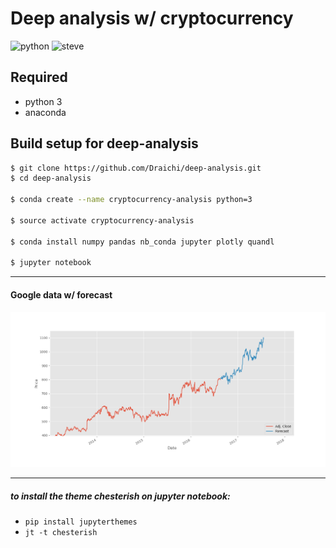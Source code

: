 # Deep analysis w/ cryptocurrency

![python](https://forthebadge.com/images/badges/made-with-python.svg "python")
![steve](https://forthebadge.com/images/badges/certified-steve-bruhle.svg "steve")

## Required

- python 3
- anaconda

## Build setup for deep-analysis

<!-- https://blog.patricktriest.com/analyzing-cryptocurrencies-python/ -->

```sh
$ git clone https://github.com/Draichi/deep-analysis.git
$ cd deep-analysis

$ conda create --name cryptocurrency-analysis python=3

$ source activate cryptocurrency-analysis

$ conda install numpy pandas nb_conda jupyter plotly quandl

$ jupyter notebook

```

------------
#### Google data w/ forecast
![google_data](screenshots/google_data.png "google_data")

------------

##### to install the theme chesterish on jupyter notebook:

- `pip install jupyterthemes`
- `jt -t chesterish`

